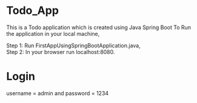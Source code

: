 # Todo_App
This is a Todo application which is created using Java Spring Boot
To Run the application in your local machine,

Step 1: Run FirstAppUsingSpringBootApplication.java,   
Step 2: In your browser run localhost:8080.

# Login 
username = admin and 
password = 1234

